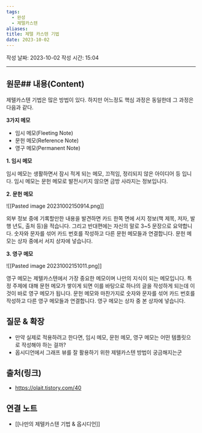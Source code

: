 ```yaml
---
tags:
  - 완성
  - 제텔카스텐
aliases: 
title: 제텔 카스텐 기법
date: 2023-10-02
---
```

작성 날짜: 2023-10-02
작성 시간: 15:04


----
## 원문## 내용(Content)

제텔카스텐 기법은 많은 방법이 있다. 하지만 어느정도 핵심 과정은 동일한데 그 과정은 다음과 같다.

**3가지 메모**

- 임시 메모(Fleeting Note)
- 문헌 메모(Reference Note)
- 영구 메모(Permanent Note)

**1. 임시 메모**

임시 메모는 생활하면서 잠시 적게 되는 메모, 끄적임, 정리되지 않은 아이디어 등 입니다. 임시 메모는 문헌 메모로 발전시키지 않으면 금방 사라지는 정보입니다.

**2. 문헌 메모**

![[Pasted image 20231002150914.png]]

외부 정보 중에 기록할만한 내용을 발견하면 카드 한쪽 면에 서지 정보(책 제목, 저자, 발행 년도, 출처 등)을 적습니다. 그리고 반대편에는 자신의 말로 3~5 문장으로 요약합니다. 숫자와 문자를 섞어 카드 번호를 작성하고 다른 문헌 메모들과 연결합니다. 문헌 메모는 상자 중에서 서지 상자에 넣습니다.

**3. 영구 메모**

![[Pasted image 20231002151011.png]]

영구 메모는 제텔카스텐에서 가장 중요한 메모이며 나만의 지식이 되는 메모입니다. 특정 주제에 대해 문헌 메모가 쌓이게 되면 이를 바탕으로 하나의 글을 작성하게 되는데 이것이 바로 영구 메모가 됩니다. 문헌 메모와 마찬가지로 숫자와 문자를 섞어 카드 번호를 작성하고 다른 영구 메모들과 연결합니다. 영구 메모는 상자 중 본 상자에 넣습니다.

## 질문 & 확장

- 만약 실제로 적용하려고 한다면, 임시 메모, 문헌 메모, 영구 메모는 어떤 템플릿으로 작성해야 하는 걸까?
- 옵시디언에서 그래프 뷰를 잘 활용하기 위한 제텔카스텐 방법이 궁금해지는군

## 출처(링크)

- https://olait.tistory.com/40

## 연결 노트

- [[나만의 제텔카스텐 기법 & 옵시디언]]








